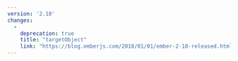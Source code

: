 ```yaml
---
version: '2.18'
changes:
  -
    deprecation: true
    title: "targetObject"
    link: "https://blog.emberjs.com/2018/01/01/ember-2-18-released.html"
---
```

